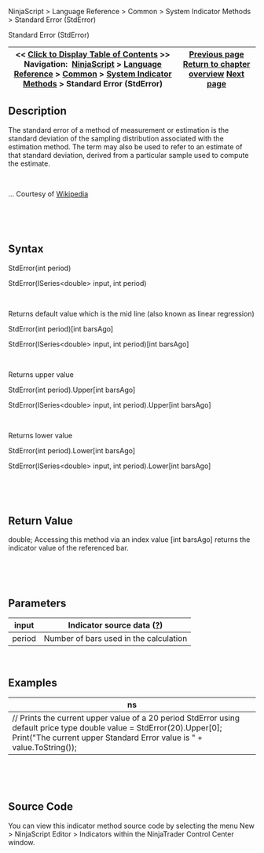 ﻿


NinjaScript \> Language Reference \> Common \> System Indicator Methods \> Standard Error (StdError)






















Standard Error (StdError)







| \<\< [Click to Display Table of Contents](standard_error_stderror.md) \>\> **Navigation:**     [NinjaScript](ninjascript-1.md) \> [Language Reference](language_reference_wip-1.md) \> [Common](common-1.md) \> [System Indicator Methods](indicators-1.md) \> Standard Error (StdError) | [Previous page](standard_deviation_stddev-1.md) [Return to chapter overview](indicators-1.md) [Next page](stochastics-1.md) |
| --- | --- |











## Description


The standard error of a method of measurement or estimation is the standard deviation of the sampling distribution associated with the estimation method. The term may also be used to refer to an estimate of that standard deviation, derived from a particular sample used to compute the estimate.


 


... Courtesy of [Wikipedia](http://en.wikipedia.org/wiki/Standard_error_(statistics))


 


 


## Syntax


StdError(int period)  

StdError(ISeries\<double\> input, int period)


 


Returns default value which is the mid line (also known as linear regression)  

StdError(int period)\[int barsAgo]  

StdError(ISeries\<double\> input, int period)\[int barsAgo]


 


Returns upper value  

StdError(int period).Upper\[int barsAgo]  

StdError(ISeries\<double\> input, int period).Upper\[int barsAgo]


 


Returns lower value  

StdError(int period).Lower\[int barsAgo]  

StdError(ISeries\<double\> input, int period).Lower\[int barsAgo]


 


 


## Return Value


double; Accessing this method via an index value \[int barsAgo] returns the indicator value of the referenced bar.


 


 


## Parameters




| input | Indicator source data ([?](valid_input_data_for_indicator-1.md)) |
| --- | --- |
| period | Number of bars used in the calculation |



 


## 


## Examples




| ns |
| --- |
| // Prints the current upper value of a 20 period StdError using default price type double value \= StdError(20).Upper\[0]; Print("The current upper Standard Error value is " \+ value.ToString()); |



 


 


## Source Code


You can view this indicator method source code by selecting the menu New \> NinjaScript Editor \> Indicators within the NinjaTrader Control Center window.








